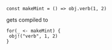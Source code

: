 ```
const makeMint = () => obj.verb(1, 2)
```

gets compiled to

```
for(_ <- makeMint) {
 obj!("verb", 1, 2)
}
```
